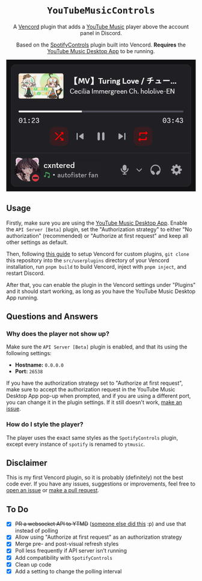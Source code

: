 <div align="center">

# `YouTubeMusicControls`

A [Vencord](https://vencord.dev) plugin that adds a [YouTube Music](https://music.youtube.com) player above the account panel in Discord.

Based on the [SpotifyControls](https://vencord.dev/plugins/SpotifyControls) plugin built into Vencord. **Requires** the [YouTube Music Desktop App](https://th-ch.github.io/youtube-music) to be running.

![Showcase](images/showcase.png)

</div>

## Usage

Firstly, make sure you are using the [YouTube Music Desktop App](https://th-ch.github.io/youtube-music). Enable the `API Server [Beta]` plugin, set the "Authorization strategy" to either "No authorization" (recommended) or "Authorize at first request" and keep all other settings as default.

Then, following [this guide](https://docs.vencord.dev/installing/custom-plugins) to setup Vencord for custom plugins, `git clone` this repository into the `src/userplugins` directory of your Vencord installation, run `pnpm build` to build Vencord, inject with `pnpm inject`, and restart Discord.

After that, you can enable the plugin in the Vencord settings under "Plugins" and it should start working, as long as you have the YouTube Music Desktop App running.

## Questions and Answers

### Why does the player not show up?

Make sure the `API Server [Beta]` plugin is enabled, and that its using the following settings:

- **Hostname:** `0.0.0.0`
- **Port:** `26538`

If you have the authorization strategy set to "Authorize at first request", make sure to accept the authorization request in the YouTube Music Desktop App pop-up when prompted, and if you are using a different port, you can change it in the plugin settings. If it still doesn't work, [make an issue](https://github.com/cxntered/youtubeMusicControls/issues).

### How do I style the player?

The player uses the exact same styles as the `SpotifyControls` plugin, except every instance of `spotify` is renamed to `ytmusic`.

## Disclaimer

This is my first Vencord plugin, so it is probably (definitely) not the best code ever. If you have any issues, suggestions or improvements, feel free to [open an issue](https://github.com/cxntered/youtubeMusicControls/issues) or [make a pull request](https://github.com/cxntered/youtubeMusicControls/pulls).

## To Do

- [x] ~~PR a websocket API to YTMD~~ ([someone else did this](https://github.com/th-ch/youtube-music/pull/3707) :p) and use that instead of polling
- [x] Allow using "Authorize at first request" as an authorization strategy
- [x] Merge pre- and post-visual refresh styles
- [x] Poll less frequently if API server isn't running
- [x] Add compatibility with `SpotifyControls`
- [x] Clean up code
- [x] Add a setting to change the polling interval
